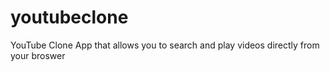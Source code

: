 # youtubeclone
YouTube Clone App that allows you to search and play videos directly from your broswer
